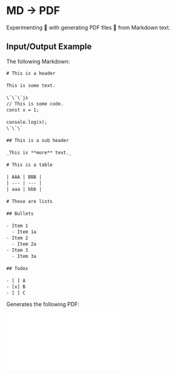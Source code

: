 # MD -> PDF

Experimenting 🧪 with generating PDF files 📄 from Markdown text.

## Input/Output Example

The following Markdown:

```
# This is a header

This is some text.

\`\`\`js
// This is some code.
const x = 1;

console.log(x);
\`\`\`

## This is a sub header

_This is **more** text._

# This is a table

| AAA | BBB |
| --- | --- |
| aaa | bbb |

# These are lists

## Bullets

- Item 1
  - Item 1a
- Item 2
  - Item 2a
- Item 3
  - Item 3a

## Todos

- [ ] A
- [x] B
- [ ] C
```

Generates the following PDF:

![PDF Image Example](./example.pdf)

